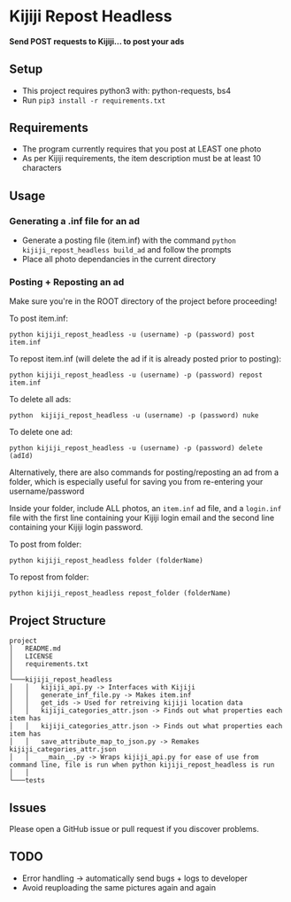 # Kijiji Repost Headless

#### Send  POST requests to Kijiji... to post your ads

## Setup
- This project requires python3 with: python-requests, bs4
- Run `pip3 install -r requirements.txt`

## Requirements
- The program currently requires that you post at LEAST one photo
- As per Kijiji requirements, the item description must be at least 10 characters

## Usage

### Generating a .inf file for an ad
- Generate a posting file (item.inf) with the command `python kijiji_repost_headless build_ad` and follow the prompts
- Place all photo dependancies in the current directory

### Posting + Reposting an ad
Make sure you're in the ROOT directory of the project before proceeding!

To post item.inf:

`python kijiji_repost_headless -u (username) -p (password) post item.inf`

To repost item.inf (will delete the ad if it is already posted prior to posting):

`python kijiji_repost_headless -u (username) -p (password) repost item.inf`

To delete all ads:

`python  kijiji_repost_headless -u (username) -p (password) nuke`

To delete one ad:

`python kijiji_repost_headless -u (username) -p (password) delete (adId)`

Alternatively, there are also commands for posting/reposting an ad from a folder, which is especially useful for saving you from re-entering your username/password 

Inside your folder, include ALL photos, an `item.inf` ad file, and a `login.inf` file with the first line containing your Kijiji login email and the second line containing your Kijiji login password.

To post from folder:

`python kijiji_repost_headless folder (folderName)`

To repost from folder:

`python kijiji_repost_headless repost_folder (folderName)`

## Project Structure

```
project
│   README.md
│   LICENSE
│   requirements.txt    
│
└───kijiji_repost_headless
│   │   kijiji_api.py -> Interfaces with Kijiji
│   │   generate_inf_file.py -> Makes item.inf
│   │   get_ids -> Used for retreiving kijiji location data
│   │   kijiji_categories_attr.json -> Finds out what properties each item has
│   │   kijiji_categories_attr.json -> Finds out what properties each item has
│   │   save_attribute_map_to_json.py -> Remakes kijiji_categories_attr.json
│   │   __main__.py -> Wraps kijiji_api.py for ease of use from command line, file is run when python kijiji_repost_headless is run
│   │
└───tests
```

## Issues
Please open a GitHub issue or pull request if you discover problems.

## TODO
- Error handling -> automatically send bugs + logs to developer
- Avoid reuploading the same pictures again and again

